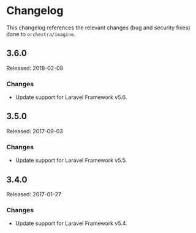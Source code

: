 # Changelog

This changelog references the relevant changes (bug and security fixes) done to `orchestra/imagine`.

## 3.6.0

Released: 2018-02-08

### Changes

* Update support for Laravel Framework v5.6.

## 3.5.0

Released: 2017-09-03

### Changes

* Update support for Laravel Framework v5.5.

## 3.4.0

Released: 2017-01-27

### Changes

* Update support for Laravel Framework v5.4.
